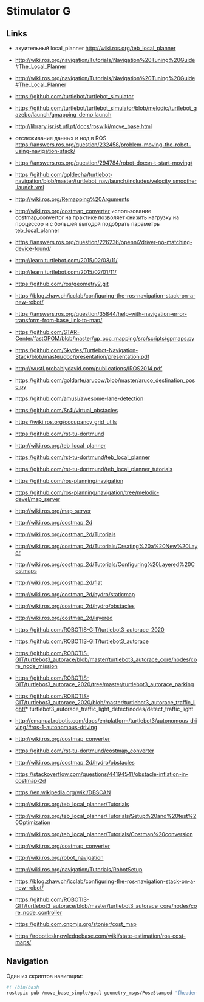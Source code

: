 # Stimulator G

## Links

* ахуительный local_planner http://wiki.ros.org/teb_local_planner
* http://wiki.ros.org/navigation/Tutorials/Navigation%20Tuning%20Guide#The_Local_Planner
* http://wiki.ros.org/navigation/Tutorials/Navigation%20Tuning%20Guide#The_Local_Planner
* https://github.com/turtlebot/turtlebot_simulator
* https://github.com/turtlebot/turtlebot_simulator/blob/melodic/turtlebot_gazebo/launch/gmapping_demo.launch
* http://library.isr.ist.utl.pt/docs/roswiki/move_base.html
* отслеживание данных и нод в ROS https://answers.ros.org/question/232458/problem-moving-the-robot-using-navigation-stack/
* https://answers.ros.org/question/294784/robot-doesn-t-start-moving/
* https://github.com/gpldecha/turtlebot-navigation/blob/master/turtlebot_nav/launch/includes/velocity_smoother.launch.xml
* http://wiki.ros.org/Remapping%20Arguments
* http://wiki.ros.org/costmap_converter использование costmap_convertor на практике позволяет снизить нагрузку на процессор и с большей выгодой подобрать параметры teb_local_planner
* https://answers.ros.org/question/226236/openni2driver-no-matching-device-found/
* http://learn.turtlebot.com/2015/02/03/11/
* http://learn.turtlebot.com/2015/02/01/11/
* https://github.com/ros/geometry2.git

* https://blog.zhaw.ch/icclab/configuring-the-ros-navigation-stack-on-a-new-robot/
* https://answers.ros.org/question/35844/help-with-navigation-error-transform-from-base_link-to-map/
* https://github.com/STAR-Center/fastGPOM/blob/master/gp_occ_mapping/src/scripts/gpmaps.py
* https://github.com/Skydes/Turtlebot-Navigation-Stack/blob/master/doc/presentation/presentation.pdf
* http://wustl.probablydavid.com/publications/IROS2014.pdf
* https://github.com/goldarte/arucow/blob/master/aruco_destination_pose.py
* https://github.com/amusi/awesome-lane-detection

* https://github.com/Sr4l/virtual_obstacles
* https://wiki.ros.org/occupancy_grid_utils

* https://github.com/rst-tu-dortmund
* http://wiki.ros.org/teb_local_planner
* https://github.com/rst-tu-dortmund/teb_local_planner
* https://github.com/rst-tu-dortmund/teb_local_planner_tutorials
* https://github.com/ros-planning/navigation
* https://github.com/ros-planning/navigation/tree/melodic-devel/map_server
* http://wiki.ros.org/map_server

* http://wiki.ros.org/costmap_2d
* http://wiki.ros.org/costmap_2d/Tutorials
* http://wiki.ros.org/costmap_2d/Tutorials/Creating%20a%20New%20Layer
* http://wiki.ros.org/costmap_2d/Tutorials/Configuring%20Layered%20Costmaps
* http://wiki.ros.org/costmap_2d/flat
* http://wiki.ros.org/costmap_2d/hydro/staticmap
* http://wiki.ros.org/costmap_2d/hydro/obstacles
* http://wiki.ros.org/costmap_2d/layered

* https://github.com/ROBOTIS-GIT/turtlebot3_autorace_2020
* https://github.com/ROBOTIS-GIT/turtlebot3_autorace
* https://github.com/ROBOTIS-GIT/turtlebot3_autorace/blob/master/turtlebot3_autorace_core/nodes/core_node_mission
* https://github.com/ROBOTIS-GIT/turtlebot3_autorace_2020/tree/master/turtlebot3_autorace_parking
* https://github.com/ROBOTIS-GIT/turtlebot3_autorace_2020/blob/master/turtlebot3_autorace_traffic_light/* turtlebot3_autorace_traffic_light_detect/nodes/detect_traffic_light
* http://emanual.robotis.com/docs/en/platform/turtlebot3/autonomous_driving/#ros-1-autonomous-driving

* http://wiki.ros.org/costmap_converter
* https://github.com/rst-tu-dortmund/costmap_converter
* http://wiki.ros.org/costmap_2d/hydro/obstacles
* https://stackoverflow.com/questions/44194541/obstacle-inflation-in-costmap-2d
* https://en.wikipedia.org/wiki/DBSCAN
* http://wiki.ros.org/teb_local_planner/Tutorials
* http://wiki.ros.org/teb_local_planner/Tutorials/Setup%20and%20test%20Optimization
* http://wiki.ros.org/teb_local_planner/Tutorials/Costmap%20conversion
* http://wiki.ros.org/costmap_converter
* http://wiki.ros.org/robot_navigation
* http://wiki.ros.org/navigation/Tutorials/RobotSetup
* https://blog.zhaw.ch/icclab/configuring-the-ros-navigation-stack-on-a-new-robot/
* https://github.com/ROBOTIS-GIT/turtlebot3_autorace/blob/master/turtlebot3_autorace_core/nodes/core_node_controller
* https://github.com.cnpmjs.org/stonier/cost_map
* https://roboticsknowledgebase.com/wiki/state-estimation/ros-cost-maps/

## Navigation

Один из скриптов навигации:

```bash
#! /bin/bash
rostopic pub /move_base_simple/goal geometry_msgs/PoseStamped '{header: {stamp: now, frame_id: "map"}, pose: {position: {x: 0.674, y: 0.119, z: 0.0}, orientation: {w: 1.0}}}'
```
